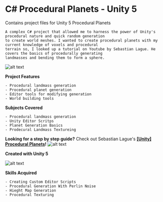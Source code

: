 # C# Procedural Planets - Unity 5

Contains project files for Unity 5 Procedural Planets

	A complex C# project that allowed me to harness the power of Unity's procedural nature and quick random generation
	to create world meshes. I wanted to create procedural planets with my current knowledge of voxels and procedural 
	terrain so, I looked up a tutorial on Youtube by Sebastian Lague. He covers the basics of procedurally generating 
	landmasses and bending them to form a sphere.

![alt text](https://upload.wikimedia.org/wikipedia/commons/thumb/9/98/YouTube_Logo.svg/512px-YouTube_Logo.svg.png)

**Project Features**

	- Procedural landmass generation
	- Procedural planet generation
	- Editor tools for modifying generation
	- World building tools
	
**Subjects Covered**

	- Procedural landmass generation
	- Unity Editor Scritps
	- Planet Generation Basics
	- Prodecural Landmass Textureing

**Looking for a step by step guide?** Check out 
Sebastian Lague's **[[Unity] Procedural Planets](https://www.youtube.com/watch?v=QN39W020LqU&list=PLFt_AvWsXl0cONs3T0By4puYy6GM22ko8)!**
![alt text](https://yt3.ggpht.com/a/AGF-l79Qe0T-xIRrtwlR5mm--THSyHW8qqrZpl9RCA=s288-c-k-c0xffffffff-no-rj-mo)

**Created with Unity 5**

![alt text](https://upload.wikimedia.org/wikipedia/commons/thumb/1/19/Unity_Technologies_logo.svg/220px-Unity_Technologies_logo.svg.png)

**Skills Acquired**

	- Creating Custom Editor Scripts
	- Procedural Generation With Perlin Noise
	- Hieght Map Generation
	- Procedural Texturing
